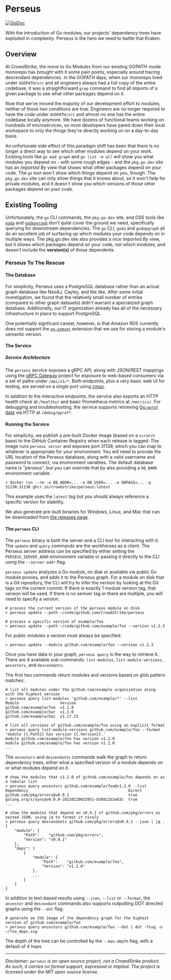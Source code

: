 # Perseus

[![GoDoc](https://pkg.go.dev/badge/github.com/CrowdStrike/perseus.svg)](https://pkg.go.dev/github.com/CrowdStrike/perseus)

With the introduction of Go modules, our projects' dependency trees have exploded in complexity.  Perseus
is the hero we need to battle that Kraken.

## Overview

At CrowdStrike, the move to Go Modules from our existing GOPATH-mode monorepo has brought with it some
pain points, especially around tracing descendant dependencies.  In the GOPATH days, when our monorepo
lived under `$GOPATH/src` and all engineers always had a full copy of the entire codebase, it was a
straightforward `grep` command to find all imports of a given package to see what other packages depend on it.

Now that we've moved the majority of our development effort to modules, neither of those two conditions
are true.  Engineers are no longer required to have the code under `$GOPATH/src` and almost no one has
the entire codebase locally anymore.  We have dozens of functional teams working on hundreds of microservices,
so most developers have pared down their local workspace to only the things they're directly working
on on a day-to-day basis.

An unfortunate side effect of this paradigm shift has been that there is no longer a direct way to see
which other modules depend on your work.  Existing tools like `go mod graph` and `go list -m all` will
show you what modules you depend on - with some rough edges - and the `pkg.go.dev` site has an _Imported By_
view that shows what other packages depend on your code.  The `go` tool won't show which things depend
on you, though.  The `pkg.go.dev` site can only show things that it knows about, so it won't help for
private modules, and it doesn't show you which versions of those other packages depend on your code.

## Existing Tooling

Unfortunately, the `go` CLI commands, the `pkg.go.dev` site, and OSS tools like [`goda`](https://github.com/loov/goda)
and [`godepgraph`](https://github.com/kisielk/godepgraph) don't quite cover the ground we need, specifically
querying for downstream dependencies.  The `go` CLI, `goda` and `godepgraph` all do an excellent job
of surfacing up which modules your code depends on in multiple ways.  The pkg.go.dev site also provides
a nice _Imported By_ view, but it shows which packages depend on your code, not which modules, and
doesn't include the **version(s)** of those dependents.

### Perseus To The Rescue

#### The Database

For simplicity, Perseus uses a PostgreSQL database rather than an actual graph database like Neo4J,
Cayley, and the like.  After some initial investigation, we found that the relatively small number of
entries (compared to other graph datasets) didn't warrant a specialized graph database.  Additionally,
our IT organization already has all of the necessary infrastructure in place to support PostgreSQL.

One potentially signficant caveat, however, is that Amazon RDS currently does not support the
[`pg-semver`](https://github.com/theory/pg-semver) extension that we use for storing a module's semantic
version.

#### The Service

##### Service Architecture

The `perseus` service exposes a gRPC API, along with JSON/REST mappings using the [gRPC Gateway](https://github.com/grpc-ecosystem/grpc-gateway) project for exposure to web-based consumers via a set of paths under `/api/v1/*`.  Both endpoints, plus a very basic web UI for testing, are served on a single port using [cmux](https://github.com/soheilhy/cmux).

In addition to the interactive endpoints, the service also exports an HTTP health check at `/healthz/` and basic Prometheus metrics at `/metrics/`.  For debugging and troubleshooting, the service supports retrieving [Go `pprof` data](https://pkg.go.dev/net/http/pprof) via HTTP at `/debug/pprof*`.

#### Running the Service

For simplicity, we publish a pre-built Docker image (based on a `scratch` base) to the GitHub Container Registry when each release is tagged.  The image runs `perseus server` and exposes port 31138, which you can map to whatever is appropriate for your environment.  You will need to provide the URL location of the Perseus database, along with a valid username and password to connect, via environment variables.  The default database name is "perseus", but you can override that by also providing a `DB_NAME` environment variable.

    > docker run --rm -e DB_ADDR=... -e DB_USER=... -e DBPASS=... -p 31138:31138 ghcr.io/crowdstrike/perseus:latest

This example uses the `latest` tag but you should always reference a specific version for stability.

We also generate pre-built binaries for Windows, Linux, and Mac that can be downloaded from [the releases page](https://github.com/CrowdStrike/perseus/releases).

#### The `perseus` CLI

The `perseus` binary is both the server and a CLI tool for interacting with it.  The `update`
and `query` commands are the workhorses as a client.  The Perseus server address can be specified
by either setting the `PERSEUS_SERVER_ADDR` environment variable or passing it directly to the CLI
using the `--server-addr` flag.

`perseus update` analyzes a Go module, on disk or available via public Go module proxies, and adds it
to the Perseus graph.  For a module on disk that is a Git repository, the CLI will try to infer the
version by looking at the Git tags on the current commit.  If there is exactly 1 module version tag,
that version will be used.  If there is no semver tag or there are multiple, you will need to specify
a version.

    # process the current version of the perseus module on disk
    > perseus update --path ~/code/github.com/CrowdStrike/perseus

    # process a specific version of example/foo
    > perseus update --path ~/code/github.com/example/foo --version v1.2.3

For public modules a version must always be specified.

    > perseus update --module github.com/example/foo --version v1.2.3

Once you have data in your graph, `perseus query` is the way to retrieve it.  There are 4 available
sub-commands: `list-modules`, `list-module-versions`, `ancestors`, and `descendants`.

The first two commands return modules and versions based on glob pattern matches:

    # list all modules under the github.com/example organization along with the highest version
    > perseus query list-modules 'github.com/example/*' --list
    Module                  Version
    github.com/example/foo  v1.2.0
    github.com/example/bar  v1.1.0
    github.com/example/baz  v1.17.23

    # list all versions of github.com/example/foo using an explicit format
    > perseus query list-module-versions github.com/example/foo --format 'module {{.Path}} has version {{.Version}}.'
    module github.com/example/foo has version v1.2.0
    module github.com/example/foo has version v1.1.0
    ...

The `ancestors` and `descendants` commands walk the graph to return dependency trees, either what a specified version of a module depends on or what modules depend on it.

    # show the modules that v1.2.0 of github.com/example/foo depends on as a tabular list
    > perseus query ancestors github.com/example/foo@v1.2.0 --list
    Dependency                                            Direct
    github.com/pkg/errors@v0.9.1                          true
    golang.org/x/sync@v0.0.0-20210220032951-036812b2e83c  true
    ...

    # show the modules that depend on v0.9.1 of github.com/pkg/errors as nested JSON, using jq to format it nicely
    > perseus query descendants github.com/pkg/errors@v0.9.1 --json | jq .
    {
        "module": {
            "Path":    "github.com/pkg/errors",
            "Version": "v0.9.1"
        },
        "deps": [
            {
                "module": {
                    "Path":    "github.com/example/foo",
                    "Version": "v1.2.0"
                },
                ...
            }
        ]
    }

In addition to text-based results using `--json`, `--list` or `--format`, the `ancestor` and `descendant` commands also supports outputting DOT directed graphs using the `--dot` flag.

    # generate an SVG image of the dependency graph for the highest version of github.com/example/foo
    > perseus query ancestors github.com/example/foo --dot | dot -Tsvg -o ~/foo_deps.svg

The depth of the tree can be controlled by the `--max-depth` flag, with a default of 4 hops.

<hr/>

_Disclaimer: `perseus` is an open source project, not a CrowdStrike product. As such, it carries no
formal support, expressed or implied.  The project is licensed under the MIT open source license._

